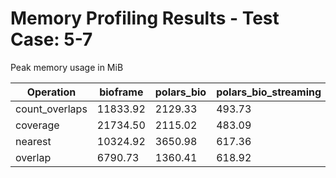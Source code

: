 # Memory Profiling Results - Test Case: 5-7

Peak memory usage in MiB

| Operation | bioframe | polars_bio | polars_bio_streaming | pyranges0 | pyranges1 |
|-----------|---|---|---|---|---|
| count_overlaps | 11833.92 | 2129.33 | 493.73 | 9310.56 | 9577.77 |
| coverage | 21734.50 | 2115.02 | 483.09 | 10654.41 | 11698.61 |
| nearest | 10324.92 | 3650.98 | 617.36 | 13168.98 | 13148.02 |
| overlap | 6790.73 | 1360.41 | 618.92 | 7720.27 | 10096.72 |
